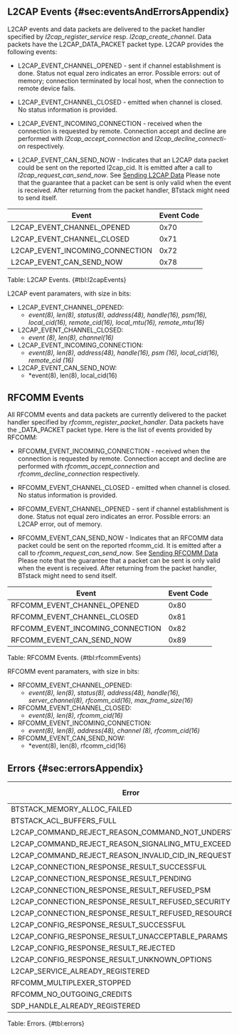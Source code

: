#

## L2CAP Events {#sec:eventsAndErrorsAppendix}

L2CAP events and data packets are delivered to the packet handler
specified by *l2cap_register_service* resp.
*l2cap_create_channel*. Data packets have the
L2CAP_DATA_PACKET packet type. L2CAP provides the following events:

-   L2CAP_EVENT_CHANNEL_OPENED - sent if channel establishment is
    done. Status not equal zero indicates an error. Possible errors: out
    of memory; connection terminated by local host, when the connection
    to remote device fails.

-   L2CAP_EVENT_CHANNEL_CLOSED - emitted when channel is closed. No
    status information is provided.

-   L2CAP_EVENT_INCOMING_CONNECTION - received when the connection is
    requested by remote. Connection accept and decline are performed
    with *l2cap_accept_connection* and *l2cap_decline_connecti-on* respectively.

-   L2CAP_EVENT_CAN_SEND_NOW - Indicates that an L2CAP data packet could
    be sent on the reported l2cap_cid. It is emitted after a call to
    *l2cap_request_can_send_now*. See [Sending L2CAP Data](protocols/#sec:l2capSendProtocols)
    Please note that the guarantee that a packet can be sent is only valid when the event is received.
    After returning from the packet handler, BTstack might need to send itself.

Event      | Event Code
-----------|----------------------------------------
L2CAP_EVENT_CHANNEL_OPENED          | 0x70 
L2CAP_EVENT_CHANNEL_CLOSED          | 0x71 
L2CAP_EVENT_INCOMING_CONNECTION     | 0x72 
L2CAP_EVENT_CAN_SEND_NOW            | 0x78

Table: L2CAP Events. {#tbl:l2capEvents}

L2CAP event paramaters, with size in bits:

- L2CAP_EVENT_CHANNEL_OPENED: 
    - *event(8), len(8), status(8), address(48), handle(16), psm(16), local_cid(16), remote_cid(16), local_mtu(16), remote_mtu(16)*  
- L2CAP_EVENT_CHANNEL_CLOSED: 
    - *event (8), len(8), channel(16)* 
- L2CAP_EVENT_INCOMING_CONNECTION: 
    - *event(8), len(8), address(48), handle(16), psm (16), local_cid(16), remote_cid (16)* 
- L2CAP_EVENT_CAN_SEND_NOW:
    - *event(8), len(8), local_cid(16)

## RFCOMM Events

All RFCOMM events and data packets are currently delivered to the packet
handler specified by *rfcomm_register_packet_handler*. Data packets
have the _DATA_PACKET packet type. Here is the list of events provided
by RFCOMM:

-   RFCOMM_EVENT_INCOMING_CONNECTION - received when the connection
    is requested by remote. Connection accept and decline are performed
    with *rfcomm_accept_connection* and
    *rfcomm_decline_connection* respectively.

-   RFCOMM_EVENT_CHANNEL_CLOSED - emitted when channel is closed. No
    status information is provided.

-   RFCOMM_EVENT_CHANNEL_OPENED - sent if channel
    establishment is done. Status not equal zero indicates an error.
    Possible errors: an L2CAP error, out of memory.

-   RFCOMM_EVENT_CAN_SEND_NOW - Indicates that an RFCOMM data packet could
    be sent on the reported rfcomm_cid. It is emitted after a call to
    *rfcomm_request_can_send_now*. See [Sending RFCOMM Data](protocols/#sec:rfcommSendProtocols)
    Please note that the guarantee that a packet can be sent is only valid when the event is received.
    After returning from the packet handler, BTstack might need to send itself.


Event      | Event Code
-----------|-----------------------------
RFCOMM_EVENT_CHANNEL_OPENED | 0x80 
RFCOMM_EVENT_CHANNEL_CLOSED        | 0x81 
RFCOMM_EVENT_INCOMING_CONNECTION   | 0x82 
RFCOMM_EVENT_CAN_SEND_NOW          | 0x89 

Table: RFCOMM Events. {#tbl:rfcommEvents}


RFCOMM event paramaters, with size in bits:

- RFCOMM_EVENT_CHANNEL_OPENED: 
    - *event(8), len(8), status(8), address(48), handle(16), server_channel(8), rfcomm_cid(16), max_frame_size(16)*
- RFCOMM_EVENT_CHANNEL_CLOSED: 
    - *event(8), len(8), rfcomm_cid(16)*
- RFCOMM_EVENT_INCOMING_CONNECTION: 
    - *event(8), len(8), address(48), channel (8), rfcomm_cid(16)*
- RFCOMM_EVENT_CAN_SEND_NOW:
    - *event(8), len(8), rfcomm_cid(16)

## Errors {#sec:errorsAppendix}


Error                                                                   |    Error Code
------------------------------------------------------------------------|-------------------
BTSTACK_MEMORY_ALLOC_FAILED | 0x56
BTSTACK_ACL_BUFFERS_FULL | 0x57
L2CAP_COMMAND_REJECT_REASON_COMMAND_NOT_UNDERSTOOD | 0x60
L2CAP_COMMAND_REJECT_REASON_SIGNALING_MTU_EXCEEDED | 0x61
L2CAP_COMMAND_REJECT_REASON_INVALID_CID_IN_REQUEST | 0x62
L2CAP_CONNECTION_RESPONSE_RESULT_SUCCESSFUL | 0x63
L2CAP_CONNECTION_RESPONSE_RESULT_PENDING | 0x64
L2CAP_CONNECTION_RESPONSE_RESULT_REFUSED_PSM | 0x65
L2CAP_CONNECTION_RESPONSE_RESULT_REFUSED_SECURITY | 0x66
L2CAP_CONNECTION_RESPONSE_RESULT_REFUSED_RESOURCES | 0x65
L2CAP_CONFIG_RESPONSE_RESULT_SUCCESSFUL | 0x66
L2CAP_CONFIG_RESPONSE_RESULT_UNACCEPTABLE_PARAMS | 0x67
L2CAP_CONFIG_RESPONSE_RESULT_REJECTED | 0x68
L2CAP_CONFIG_RESPONSE_RESULT_UNKNOWN_OPTIONS | 0x69
L2CAP_SERVICE_ALREADY_REGISTERED | 0x6a
RFCOMM_MULTIPLEXER_STOPPED | 0x70
RFCOMM_NO_OUTGOING_CREDITS | 0x72
SDP_HANDLE_ALREADY_REGISTERED | 0x80

Table: Errors. {#tbl:errors}

